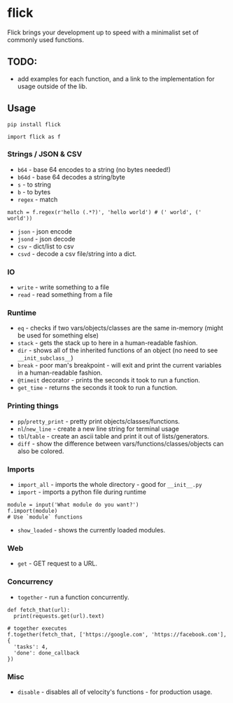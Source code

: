 # flick
Flick brings your development up to speed with a minimalist set of commonly used functions.

## TODO:
- add examples for each function, and a link to the implementation for usage outside of the lib.

## Usage
`pip install flick`  

`import flick as f`

### Strings / JSON & CSV
- `b64` - base 64 encodes to a string (no bytes needed!)
- `b64d` - base 64 decodes a string/byte
- `s` - to string
- `b` - to bytes
- `regex` - match
```Example
match = f.regex(r'hello (.*?)', 'hello world') # (' world', (' world'))
```
- `json` - json encode 
- `jsond` - json decode
- `csv` - dict/list to csv
- `csvd` - decode a csv file/string into a dict.

### IO
- `write` - write something to a file
- `read` - read something from a file

### Runtime
- `eq` - checks if two vars/objects/classes are the same in-memory (might be used for something else)
- `stack` - gets the stack up to here in a human-readable fashion.
- `dir` - shows all of the inherited functions of an object (no need to see `__init_subclass__`)
- `break` - poor man's breakpoint - will exit and print the current variables in a human-readable fashion.
- `@timeit` decorator - prints the seconds it took to run a function.
- `get_time` - returns the seconds it took to run a function.

### Printing things
- `pp`/`pretty_print` - pretty print objects/classes/functions.
- `nl`/`new_line` - create a new line string for terminal usage
- `tbl`/`table` - create an ascii table and print it out of lists/generators.
- `diff` - show the difference between vars/functions/classes/objects can also be colored.

### Imports
- `import_all` - imports the whole directory - good for `__init__.py`
- `import` - imports a python file during runtime
```Example
module = input('What module do you want?')
f.import(module)
# Use `module` functions
```
- `show_loaded` - shows the currently loaded modules.

### Web
- `get` - GET request to a URL.

### Concurrency 
- `together` - run a function concurrently.
```Example
def fetch_that(url):
  print(requests.get(url).text)
 
# together executes 
f.together(fetch_that, ['https://google.com', 'https://facebook.com'], {
  'tasks': 4,
  'done': done_callback
})
```

### Misc
- `disable` - disables all of velocity's functions - for production usage.
